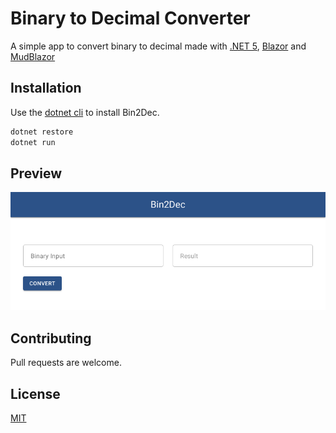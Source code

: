 # Binary to Decimal Converter

A simple app to convert binary to decimal made with [.NET 5](https://dotnet.microsoft.com/), [Blazor](https://dotnet.microsoft.com/apps/aspnet/web-apps/blazor) and [MudBlazor](https://mudblazor.com/)

## Installation

Use the [dotnet cli](https://dotnet.microsoft.com/download/dotnet/5.0) to install Bin2Dec.

```bash
dotnet restore
dotnet run
```
## Preview
![image](image/preview.png)


## Contributing
Pull requests are welcome.

## License
[MIT](https://raw.githubusercontent.com/mkarvalho/bin2dec/main/LICENSE)